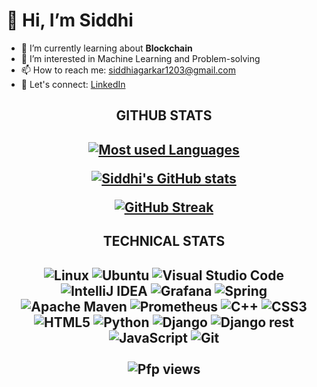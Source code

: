 <h1 style={text-align: center;}>👋 Hi, I’m Siddhi</h1>

- 🌱 I’m currently learning about <b>Blockchain</b>
- 👀 I’m interested in Machine Learning and Problem-solving
- 📫 How to reach me: siddhiagarkar1203@gmail.com
- :telescope: Let's connect: <a href="https://www.linkedin.com/in/siddhi-agarkar-56b7a8231/">LinkedIn</a>
<!---
siddhiagarkar/siddhiagarkar is a ✨ special ✨ repository because its `README.md` (this file) appears on your GitHub profile.
You can click the Preview link to take a look at your changes.
--->
<div align="center">
<h2 style={text-align: center;}>GITHUB STATS<h2>
 
  
[![Most used Languages](https://github-readme-stats.vercel.app/api/top-langs/?username=siddhiagarkar&layout=compact&theme=dark#gh-dark-mode-only)](https://github.com/anuraghazra/github-readme-stats)
  
[![Siddhi's GitHub stats](https://github-readme-stats.vercel.app/api?username=siddhiagarkar&theme=tokyonight&show_icons=true)](https://github.com/anuraghazra/github-readme-stats)

[![GitHub Streak](http://github-readme-streak-stats.herokuapp.com?user=siddhiagarkar&theme=dark-smoky&border_radius=11)](https://git.io/streak-stats)
  <h2 style={text-align: center;}>TECHNICAL STATS<h2>

  ![Linux](https://img.shields.io/badge/Linux-FCC624?style=for-the-badge&logo=linux&logoColor=black)
  ![Ubuntu](https://img.shields.io/badge/Ubuntu-E95420?style=for-the-badge&logo=ubuntu&logoColor=white)
  ![Visual Studio Code](https://img.shields.io/badge/Visual%20Studio%20Code-0078d7.svg?style=for-the-badge&logo=visual-studio-code&logoColor=white)
  ![IntelliJ IDEA](https://img.shields.io/badge/IntelliJIDEA-000000.svg?style=for-the-badge&logo=intellij-idea&logoColor=white)
  ![Grafana](https://img.shields.io/badge/grafana-%23F46800.svg?style=for-the-badge&logo=grafana&logoColor=white)
  ![Spring](https://img.shields.io/badge/spring-%236DB33F.svg?style=for-the-badge&logo=spring&logoColor=white)
  ![Apache Maven](https://img.shields.io/badge/Apache%20Maven-C71A36?style=for-the-badge&logo=Apache%20Maven&logoColor=white)
  ![Prometheus](https://img.shields.io/badge/Prometheus-E6522C?style=for-the-badge&logo=Prometheus&logoColor=white)
  ![C++](https://img.shields.io/badge/c++-%2300599C.svg?style=for-the-badge&logo=c%2B%2B&logoColor=white)
  ![CSS3](https://img.shields.io/badge/css3-%231572B6.svg?style=for-the-badge&logo=css3&logoColor=white)
  ![HTML5](https://img.shields.io/badge/html5-%23E34F26.svg?style=for-the-badge&logo=html5&logoColor=white)
  ![Python](https://img.shields.io/badge/python-3670A0?style=for-the-badge&logo=python&logoColor=ffdd54)
  ![Django](https://img.shields.io/badge/django-%23092E20.svg?style=for-the-badge&logo=django&logoColor=white)
  ![Django rest](https://img.shields.io/badge/django%20rest-ff1709?style=for-the-badge&logo=django&logoColor=white)
  ![JavaScript](https://img.shields.io/badge/javascript-%23323330.svg?style=for-the-badge&logo=javascript&logoColor=%23F7DF1E)
  ![Git](https://img.shields.io/badge/git-%23F05033.svg?style=for-the-badge&logo=git&logoColor=white)
    <br></br>
   ![Pfp views](https://komarev.com/ghpvc/?username=siddhiagarkar&style=for-the-badge&color=brightgreen)
</div>
